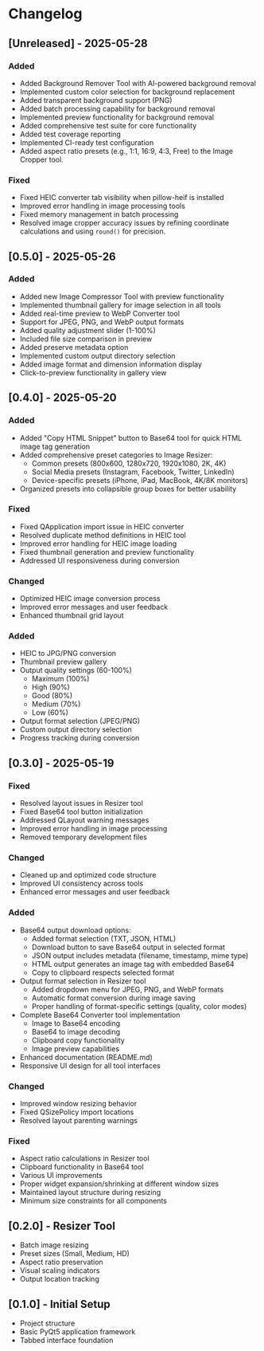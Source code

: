 # Changelog

## [Unreleased] - 2025-05-28
### Added
- Added Background Remover Tool with AI-powered background removal
- Implemented custom color selection for background replacement
- Added transparent background support (PNG)
- Added batch processing capability for background removal
- Implemented preview functionality for background removal
- Added comprehensive test suite for core functionality
- Added test coverage reporting
- Implemented CI-ready test configuration
- Added aspect ratio presets (e.g., 1:1, 16:9, 4:3, Free) to the Image Cropper tool.

### Fixed
- Fixed HEIC converter tab visibility when pillow-heif is installed
- Improved error handling in image processing tools
- Fixed memory management in batch processing
- Resolved image cropper accuracy issues by refining coordinate calculations and using `round()` for precision.

## [0.5.0] - 2025-05-26
### Added
- Added new Image Compressor Tool with preview functionality
- Implemented thumbnail gallery for image selection in all tools
- Added real-time preview to WebP Converter tool
- Support for JPEG, PNG, and WebP output formats
- Added quality adjustment slider (1-100%)
- Included file size comparison in preview
- Added preserve metadata option
- Implemented custom output directory selection
- Added image format and dimension information display
- Click-to-preview functionality in gallery view

## [0.4.0] - 2025-05-20
### Added
- Added "Copy HTML Snippet" button to Base64 tool for quick HTML image tag generation
- Added comprehensive preset categories to Image Resizer:
  - Common presets (800x600, 1280x720, 1920x1080, 2K, 4K)
  - Social Media presets (Instagram, Facebook, Twitter, LinkedIn)
  - Device-specific presets (iPhone, iPad, MacBook, 4K/8K monitors)
- Organized presets into collapsible group boxes for better usability

### Fixed
- Fixed QApplication import issue in HEIC converter
- Resolved duplicate method definitions in HEIC tool
- Improved error handling for HEIC image loading
- Fixed thumbnail generation and preview functionality
- Addressed UI responsiveness during conversion

### Changed
- Optimized HEIC image conversion process
- Improved error messages and user feedback
- Enhanced thumbnail grid layout

### Added
- HEIC to JPG/PNG conversion
- Thumbnail preview gallery
- Output quality settings (60-100%)
  - Maximum (100%)
  - High (90%)
  - Good (80%)
  - Medium (70%)
  - Low (60%)
- Output format selection (JPEG/PNG)
- Custom output directory selection
- Progress tracking during conversion

## [0.3.0] - 2025-05-19
### Fixed
- Resolved layout issues in Resizer tool
- Fixed Base64 tool button initialization
- Addressed QLayout warning messages
- Improved error handling in image processing
- Removed temporary development files

### Changed
- Cleaned up and optimized code structure
- Improved UI consistency across tools
- Enhanced error messages and user feedback
### Added
- Base64 output download options:
  - Added format selection (TXT, JSON, HTML)
  - Download button to save Base64 output in selected format
  - JSON output includes metadata (filename, timestamp, mime type)
  - HTML output generates an image tag with embedded Base64
  - Copy to clipboard respects selected format
- Output format selection in Resizer tool
  - Added dropdown menu for JPEG, PNG, and WebP formats
  - Automatic format conversion during image saving
  - Proper handling of format-specific settings (quality, color modes)
- Complete Base64 Converter tool implementation
  - Image to Base64 encoding
  - Base64 to image decoding
  - Clipboard copy functionality
  - Image preview capabilities
- Enhanced documentation (README.md)
- Responsive UI design for all tool interfaces

### Changed
- Improved window resizing behavior
- Fixed QSizePolicy import locations
- Resolved layout parenting warnings

### Fixed
- Aspect ratio calculations in Resizer tool
- Clipboard functionality in Base64 tool
- Various UI improvements
- Proper widget expansion/shrinking at different window sizes
- Maintained layout structure during resizing
- Minimum size constraints for all components

## [0.2.0] - Resizer Tool
- Batch image resizing
- Preset sizes (Small, Medium, HD)
- Aspect ratio preservation
- Visual scaling indicators
- Output location tracking

## [0.1.0] - Initial Setup
- Project structure
- Basic PyQt5 application framework
- Tabbed interface foundation
